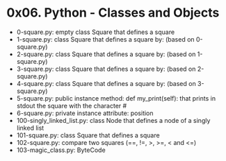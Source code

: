 # 0x06. Python - Classes and Objects

- 0-square.py: empty class Square that defines a square
- 1-square.py: class Square that defines a square by: (based on 0-square.py)
- 2-square.py: class Square that defines a square by: (based on 1-square.py)
- 3-square.py: class Square that defines a square by: (based on 2-square.py)
- 4-square.py: class Square that defines a square by: (based on 3-square.py)
- 5-square.py: public instance method: def my_print(self): that prints in stdout the square with the character #
- 6-square.py: private instance attribute: position
- 100-singly_linked_list.py: class Node that defines a node of a singly linked list
- 101-square.py: class Square that defines a square
- 102-square.py: compare two squares (==, !=, >, >=, < and <=)
- 103-magic_class.py: ByteCode
